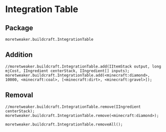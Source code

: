# Integration Table

## Package
`moretweaker.buildcraft.IntegrationTable`

## Addition

```zenscript
//moretweaker.buildcraft.IntegrationTable.add(IItemStack output, long mjCost, IIngredient centerStack, IIngredient[] inputs);
moretweaker.buildcraft.IntegrationTable.add(<minecraft:diamond>, 10000, <minecraft:coal>, [<minecraft:dirt>, <minecraft:gravel>]);
```

## Removal

```zenscript
//moretweaker.buildcraft.IntegrationTable.remove(IIngredient centerStack);
moretweaker.buildcraft.IntegrationTable.remove(<minecraft:diamond>);

moretweaker.buildcraft.IntegrationTable.removeAll();
```